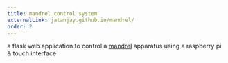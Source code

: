 ```yaml
---
title: mandrel control system
externalLink: jatanjay.github.io/mandrel/
order: 2
---
```

a flask web application to control a [mandrel](https://www.elcometer.com/en/elcometer-1510-conical-mandrel-bend-tester.html) apparatus using a raspberry pi & touch interface